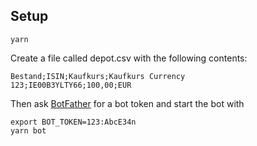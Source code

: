 ## Setup

```
yarn
```

Create a file called depot.csv with the following contents:

```
Bestand;ISIN;Kaufkurs;Kaufkurs Currency
123;IE00B3YLTY66;100,00;EUR
```

Then ask [BotFather](https://t.me/botfather) for a bot token and start the bot with

```
export BOT_TOKEN=123:AbcE34n
yarn bot
```
